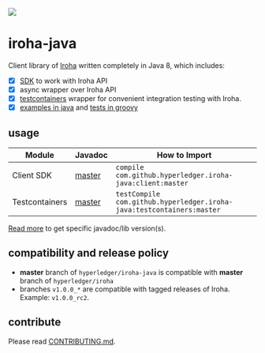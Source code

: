 [![](https://img.shields.io/jitpack/v/hyperledger/iroha-java.svg)](https://jitpack.io/#hyperledger/iroha-java)

# iroha-java

Client library of [Iroha](https://github.com/hyperledger/iroha) written completely in Java 8, which includes:

- [x] [SDK](./client) to work with Iroha API
- [x] async wrapper over Iroha API
- [x] [testcontainers](./testcontainers) wrapper for convenient integration testing with Iroha.
- [x] [examples in java](./client/src/test/java/jp/co/soramitsu/iroha/java/) and [tests in groovy](./client/src/test/groovy/jp/co/soramitsu/iroha/java/)

## usage

| Module         | Javadoc                                                                                       | How to Import                                                         |
|----------------|-----------------------------------------------------------------------------------------------|-----------------------------------------------------------------------|
| Client SDK     | [master](https://jitpack.io/com/github/hyperledger/iroha-java/client/master/javadoc/)         | `compile com.github.hyperledger.iroha-java:client:master`             |
| Testcontainers | [master](https://jitpack.io/com/github/hyperledger/iroha-java/testcontainers/master/javadoc/) | `testCompile com.github.hyperledger.iroha-java:testcontainers:master` |


[Read more](https://jitpack.io/docs/#features) to get specific javadoc/lib version(s).

## compatibility and release policy

- **master** branch of `hyperledger/iroha-java` is compatible with **master** branch of `hyperledger/iroha`
- branches `v1.0.0_*` are compatible with tagged releases of Iroha. Example: `v1.0.0_rc2`. 

## contribute

Please read [CONTRIBUTING.md](./CONTRIBUTING.md).
